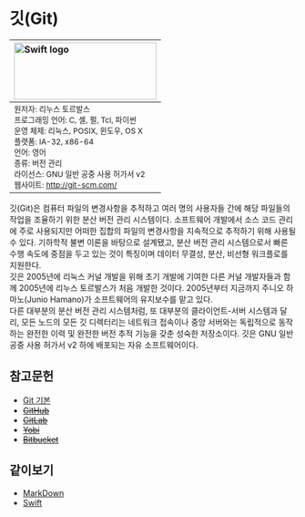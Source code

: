 # 깃(Git)

|<img src="https://user-images.githubusercontent.com/45344633/75419604-92fa1800-5979-11ea-8294-6cf5e695ec93.png" width="250px" height="100px" title="Swift logo" aligin="left"/>  
|:---|
|<sub>원저자: 리누스 토르발스</sub><br/><sub>프로그래밍 언어: C, 셸, 펄, Tcl, 파이썬</sub><br/><sub>운영 체제: 리눅스, POSIX, 윈도우, OS X</sub><br/><sub>플랫폼: IA-32, x86-64</sub><br/><sub>언어: 영어</sub><br/><sub>종류: 버전 관리</sub><br/><sub>라이선스: GNU 일반 공중 사용 허가서 v2</sub><br/><sub>웹사이트: http://git-scm.com/</sub>

깃(Git)은 컴퓨터 파일의 변경사항을 추적하고 여러 명의 사용자들 간에 해당 파일들의 작업을 조율하기 위한 분산 버전 관리 시스템이다. 소프트웨어 개발에서 소스 코드 관리에 주로 사용되지만 어떠한 집합의 파일의 변경사항을 지속적으로 추적하기 위해 사용될 수 있다.
기하학적 불변 이론을 바탕으로 설계됐고, 분산 버전 관리 시스템으로서 빠른 수행 속도에 중점을 두고 있는 것이 특징이며 데이터 무결성, 분산, 비선형 워크플로를 지원한다.<br/>
깃은 2005년에 리눅스 커널 개발을 위해 초기 개발에 기여한 다른 커널 개발자들과 함께 2005년에 리누스 토르발스가 처음 개발한 것이다. 2005년부터 지금까지 주니오 하마노(Junio Hamano)가 소프트웨어의 유지보수를 맡고 있다.<br/>
다른 대부분의 분산 버전 관리 시스템처럼, 또 대부분의 클라이언트-서버 시스템과 달리, 모든 노드의 모든 깃 디렉터리는 네트워크 접속이나 중앙 서버와는 독립적으로 동작하는 완전한 이력 및 완전한 버전 추적 기능을 갖춘 성숙한 저장소이다.
깃은 GNU 일반 공중 사용 허가서 v2 하에 배포되는 자유 소프트웨어이다.
## 참고문헌
* [Git 기본](Git_basic)
* ~~[GitHub](GitHub)~~
* ~~[GitLab](GitLab)~~
* ~~[Yobi](Yobi)~~
* ~~[Bitbucket](Bitbucket)~~
## 같이보기
* [MarkDown](https://github.com/devyhan93/Markdown/wiki#%EB%A7%88%ED%81%AC%EB%8B%A4%EC%9A%B4markdown)
* [Swift](https://github.com/devyhan93/Swift/wiki#%EC%8A%A4%EC%9C%84%ED%94%84%ED%8A%B8swift)